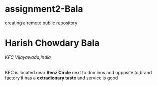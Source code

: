 # assignment2-Bala
creating a remote public  repository

# Harish Chowdary Bala
###### KFC Vijayawada,India
KFC is located near **Benz Circle** next to dominos and opposite to brand factory it has a **extradionary taste** and service is good
